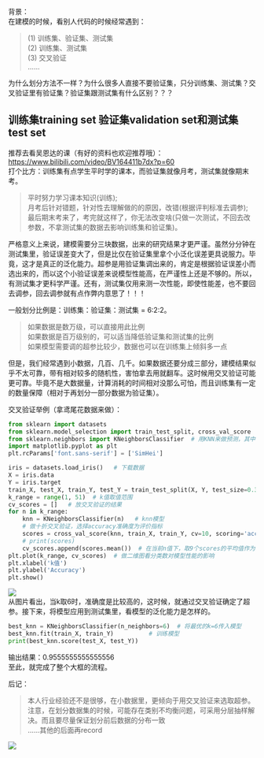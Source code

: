 背景：  
在建模的时候，看别人代码的时候经常遇到：
> (1) 训练集、验证集、测试集   
> (2) 训练集、测试集   
> (3) 交叉验证  
……  

为什么划分方法不一样？为什么很多人直接不要验证集，只分训练集、测试集？交叉验证里有验证集？验证集跟测试集有什么区别？？？    

>
## 训练集training set 验证集validation set和测试集test set  
推荐去看吴恩达的课（有好的资料也欢迎推荐哦）：https://www.bilibili.com/video/BV164411b7dx?p=60    
打个比方：训练集有点学生平时学的课本，而验证集就像月考，测试集就像期末考。  
> 平时努力学习课本知识(训练);  
> 月考后针对错题，针对性去理解做的的原因，改错(根据评判标准去调参);  
> 最后期末考来了，考完就这样了，你无法改变啥(只做一次测试，不回去改参数，不拿测试集的数据去影响训练集和验证集)。  

>
严格意义上来说，建模需要分三块数据，出来的研究结果才更严谨。虽然分分钟在测试集里，验证误差变大了，但是比仅在验证集里拿个小泛化误差更具说服力。毕竟，这才是真正的泛化能力。超参是用验证集调出来的，肯定是根据验证误差小而选出来的，而以这个小验证误差来说模型性能高，在严谨性上还是不够的。所以，有测试集才更科学严谨。还有，测试集仅用来测一次性能，即使性能差，也不要回去调参，回去调参就有点作弊内意思了！！！  

>     
一般划分比例是：训练集：验证集：测试集 = 6:2:2。    
> 如果数据是数万级，可以直接用此比例   
> 如果数据是百万级别的，可以适当降低验证集和测试集的比例    
> 如果模型需要调的超参比较少，数据也可以在训练集上倾斜多一点      

>
但是，我们经常遇到小数据，几百、几千。如果数据还要分成三部分，建模结果似乎不太可靠，带有相对较多的随机性，害怕拿去用就翻车。这时候用交叉验证可能更可靠。毕竟不是大数据量，计算消耗的时间相对没那么可怕，而且训练集有一定的数量保障（相对于再划分一部分数据为验证集）。    

>
交叉验证举例（拿鸢尾花数据来做）：   
```python
from sklearn import datasets
from sklearn.model_selection import train_test_split, cross_val_score
from sklearn.neighbors import KNeighborsClassifier  # 用KNN来做预测，其中的N为超参
import matplotlib.pyplot as plt
plt.rcParams['font.sans-serif'] = ['SimHei']

iris = datasets.load_iris()	  # 下载数据
X = iris.data
Y = iris.target
train_X, test_X, train_Y, test_Y = train_test_split(X, Y, test_size=0.3, random_state=248)
k_range = range(1, 51)  # k值取值范围
cv_scores = []   # 放交叉验证的结果
for n in k_range:
    knn = KNeighborsClassifier(n)   # knn模型
    # 做十折交叉验证，选择accuracy准确度为评价指标
    scores = cross_val_score(knn, train_X, train_Y, cv=10, scoring='accuracy')
    # print(scores)
    cv_scores.append(scores.mean())  # 在当前n值下，取9个scores的平均值作为评判标准
plt.plot(k_range, cv_scores)  # 做二维图看分类数对模型性能的影响
plt.xlabel('k值')
plt.ylabel('Accuracy')
plt.show()
```
![](https://ftp.bmp.ovh/imgs/2020/11/8fd991b1a42a4f86.png)  
从图片看出，当k取6时，准确度是比较高的，这时候，就通过交叉验证确定了超参。接下来，将模型应用到测试集里，看模型的泛化能力是怎样的。
```python
best_knn = KNeighborsClassifier(n_neighbors=6)	# 将最优的k=6传入模型
best_knn.fit(train_X, train_Y)			# 训练模型
print(best_knn.score(test_X, test_Y)) 
```
输出结果：0.9555555555555556  
至此，就完成了整个大框的流程。  
>
后记：  
> 本人行业经验还不是很够，在小数据里，更倾向于用交叉验证来选取超参。
> 注意，在划分数据集的时候，可能存在类别不均衡问题，可采用分层抽样解决。而且要尽量保证划分前后数据的分布一致  
> ……其他的后面再record  
>
![](https://timgsa.baidu.com/timg?image&quality=80&size=b9999_10000&sec=1606114393160&di=5a9d94aff46350822135fef803a60071&imgtype=0&src=http%3A%2F%2Fimg.kuai8.com%2Fattaches%2Fnews%2Fimage%2F20190227%2F201902271027482961.jpg)
